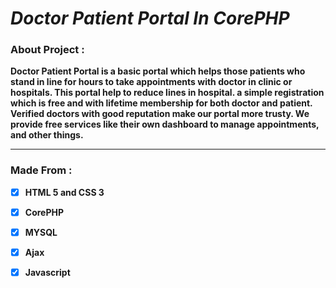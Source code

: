 # ***Doctor Patient Portal In CorePHP***

### About Project :

**Doctor Patient Portal is a basic portal which helps those patients who stand in line for hours to take appointments with doctor in clinic or hospitals. This portal help to reduce lines in hospital. a simple registration which is free and with lifetime membership for both doctor and patient. Verified doctors with good reputation make our portal more trusty. We provide free services like their own dashboard to manage appointments, and other things.**

<hr>

### Made From :


- [x] **HTML 5 and CSS 3**

- [x] **CorePHP**

- [x] **MYSQL**

- [x] **Ajax**

- [x] **Javascript**
